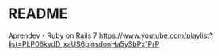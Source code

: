 # README

Aprendev - Ruby on Rails 7
https://www.youtube.com/playlist?list=PLP06kydD_xaUS6plnsdonHa5ySbPx1PrP
